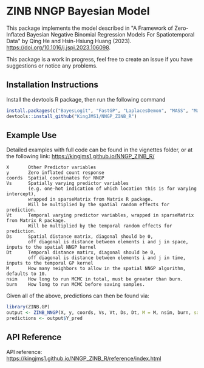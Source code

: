 # ZINB NNGP Bayesian Model

This package implements the model described in "A Framework of Zero-Inflated Bayesian Negative
Binomial Regression Models For Spatiotemporal Data" by Qing He and Hsin-Hsiung Huang (2023). https://doi.org/10.1016/j.jspi.2023.106098. 

This package is a work in progress, feel free to create an issue if you have suggestions or notice any problems.

## Installation Instructions
Install the devtools R package, then run the following command
```r
install.packages(c("BayesLogit", "FastGP", "LaplacesDemon", "MASS", "Matrix", "msm", "mvtnorm", "spNNGP"))
devtools::install_github("KingJMS1/NNGP_ZINB_R")
```

## Example Use
Detailed examples with full code can be found in the vignettes folder, or at the following link: https://kingjms1.github.io/NNGP_ZINB_R/

```
X       Other Predictor variables
y       Zero inflated count response
coords  Spatial coordinates for NNGP
Vs      Spatially varying predictor variables 
        (e.g. one-hot indication of which location this is for varying intercept), 
        wrapped in sparseMatrix from Matrix R package. 
        Will be multiplied by the spatial random effects for prediction.
Vt      Temporal varying predictor variables, wrapped in sparseMatrix from Matrix R package. 
        Will be multiplied by the temporal random effects for prediction.
Ds      Spatial distance matrix, diagonal should be 0, 
        off diagonal is distance between elements i and j in space, inputs to the spatial NNGP kernel
Dt      Temporal distance matirx, diagonal should be 0, 
        off diagonal is distance between elements i and j in time, inputs to the temporal GP kernel
M       How many neighbors to allow in the spatial NNGP algorithm, defaults to 10.
nsim    How long to run MCMC in total, must be greater than burn.
burn    How long to run MCMC before saving samples.
```

Given all of the above, predictions can then be found via:
```r
library(ZINB.GP)
output <- ZINB_NNGP(X, y, coords, Vs, Vt, Ds, Dt, M = M, nsim, burn, save_ypred = TRUE)
predictions <- output$Y_pred
```

## API Reference
API reference: https://kingjms1.github.io/NNGP_ZINB_R/reference/index.html